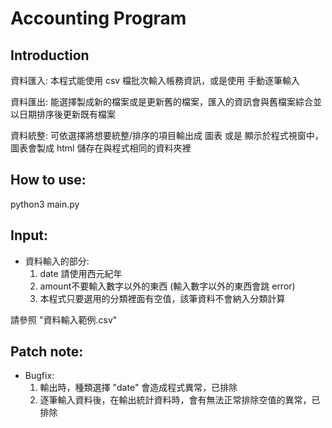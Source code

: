 # Accounting Program

## Introduction

資料匯入: 本程式能使用 csv 檔批次輸入帳務資訊，或是使用 手動逐筆輸入

資料匯出: 能選擇製成新的檔案或是更新舊的檔案，匯入的資訊會與舊檔案綜合並以日期排序後更新既有檔案

資料統整: 可依選擇將想要統整/排序的項目輸出成 圖表 或是 顯示於程式視窗中，圖表會製成 html 儲存在與程式相同的資料夾裡

## How to use:

python3 main.py

## Input:

- 資料輸入的部分:
    1. date 請使用西元紀年
    2. amount不要輸入數字以外的東西 (輸入數字以外的東西會跳 error)
    3. 本程式只要選用的分類裡面有空值，該筆資料不會納入分類計算

請參照 "資料輸入範例.csv"

## Patch note:
- Bugfix:
    1. 輸出時，種類選擇 "date" 會造成程式異常，已排除
    2. 逐筆輸入資料後，在輸出統計資料時，會有無法正常排除空值的異常，已排除